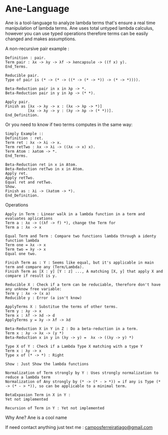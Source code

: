 # Ane-Language

Ane is a tool-language to analyze lambda terms that's ensure a real time manipulation of lambda terms.
Ane uses total untyped lambda calculus, however you can use typed operations therefore terms can be easily changed and makes assumptions.

A non-recursive pair example :
```
Definition : pair.
Term pair : λx -> λy -> λf -> λencapsule -> ((f x) y).
End_Terms.

Reducible pair.
Type of pair is (* -> (* -> ((* -> (* -> *)) -> (* -> *)))).

Beta-Reduction pair in x in λp -> *.
Beta-Reduction pair in y in λp -> (* *).

Apply pair.
Finish as [λx -> λy -> x : (λx -> λp -> *)]
          [λx -> λy -> y : (λy -> λp -> (* *))].
End_Definition.
```

Or you need to know if two terms computes in the same way:
```
Simply Example ::
Definition : ret.
Term ret : λx -> λi -> x.
Term retTwo : λx -> λi -> ((λx -> x) x).
Term Atom : λatom -> *.
End_Terms.

Beta-Reduction ret in x in Atom.
Beta-Reduction retTwo in x in Atom.
Apply ret.
Apply retTwo.
Equal ret and retTwo.
Show.
Finish as : λi -> (λatom -> *).
End_Definition.
```

Operations 
```
Apply in Term : Linear walk in a lambda function in a term and evaluates aplications
Term a : λx -> ((λf -> f) *), change the Term for
Term a : λx -> x

Equal Term and Term : Compare two functions lambda through a identy function lambda
Term one = λx -> x
Term two = λy -> x
Equal one two.

Finish Term as : Y : Seems like equal, but it's applicable in main term and compare any (Term/Lambda).
Finish Term as [X : y] [Y : z] ..., A matching [X, y] that apply X and compare if result is y.

Reducible X : Check if a term can be reduciable, therefore don't have any unknow free variable:
Term y : λx -> (x a)
Reducible y : Error (a isn't know)

ApplyTerms X : Substitue the terms of other terms.
Term y : λy -> x
Term x : λf -> λd -> d
ApplyTerms y = λy -> λf -> λd

Beta-Reduction X in Y in Z : Do a beta-reduction in a term.
Term x : λy -> λx -> (y *)
Beta-Reduction x in y in (λy -> y) =  λx -> ((λy -> y) *)

Type X of Y : Check if a Lambda Type X matching with a type Y
Term x : λy -> x
Type x of (* -> *) : Right

Show : Just Show the lambda functions

Normalization of Term strongly by Y : Uses strongly normalization to reduce a lambda term
Normalization of Any strongly by (* -> (* - > *)) = if any is Type (* -> (* - > *)), so can be applicable to a minimal term.

BetaExpasion Term in X in Y :
Yet not implemented

Recursion of Term in Y : Yet not implemented
```

Why Ane?
Ane is a cool name

If need contact anything just text me :
camposferreiratiago@gmail.com






